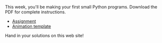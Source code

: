This week, you'll be making your first small Python programs. Download the PDF
for complete instructions.

* [Assignment](Lecture_6_Assignments_UvA.pdf)
* [Animation template](animation_template_circles.py)

Hand in your solutions on this web site!
